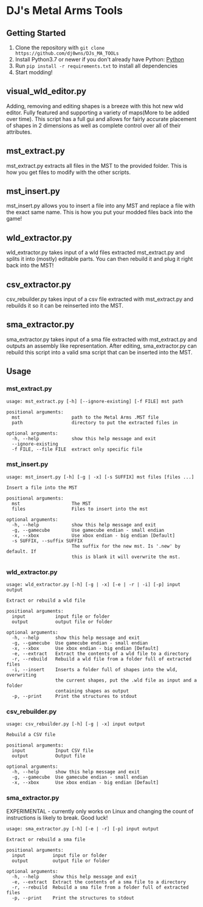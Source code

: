 # DJ's Metal Arms Tools #

## Getting Started ##
1. Clone the repository with `git clone https://github.com/dj0wns/DJs_MA_TOOLs`
2. Install Python3.7 or newer if you don't already have Python: [Python](https://www.python.org/downloads/)
3. Run `pip install -r requirements.txt` to install all dependencies
4. Start modding!

## visual\_wld\_editor.py ##
Adding, removing and editing shapes is a breeze with this hot new wld editor. Fully featured and supporting a variety of maps(More to be added over time). This script has a full gui and allows for fairly accurate placement of shapes in 2 dimensions as well as complete control over all of their attributes.

## mst\_extract.py ##
mst\_extract.py extracts all files in the MST to the provided folder. This is how you get files to modify with the other scripts.

## mst\_insert.py ##
mst\_insert.py allows you to insert a file into any MST and replace a file with the exact same name. This is how you put your modded files back into the game!

## wld\_extractor.py ##
wld\_extractor.py takes input of a wld files extracted mst\_extract.py and splits it into (mostly) editable parts. You can then rebuild it and plug it right back into the MST!

## csv\_extractor.py ##
csv\_rebuilder.py takes input of a csv file extracted with mst\_extract.py and rebuilds it so it can be reinserted into the MST.

## sma\_extractor.py ##
sma\_extractor.py takes input of a sma file extracted with mst\_extract.py and outputs an assembly like representation. After editing, sma\_extractor.py can rebuild this script into a valid sma script that can be inserted into the MST.

## Usage ##

### mst\_extract.py ###
```
usage: mst_extract.py [-h] [--ignore-existing] [-f FILE] mst path

positional arguments:
  mst                   path to the Metal Arms .MST file
  path                  directory to put the extracted files in

optional arguments:
  -h, --help            show this help message and exit
  --ignore-existing
  -f FILE, --file FILE  extract only specific file
```


### mst\_insert.py ###
```
usage: mst_insert.py [-h] [-g | -x] [-s SUFFIX] mst files [files ...]

Insert a file into the MST

positional arguments:
  mst                   The MST
  files                 Files to insert into the mst

optional arguments:
  -h, --help            show this help message and exit
  -g, --gamecube        Use gamecube endian - small endian
  -x, --xbox            Use xbox endian - big endian [Default]
  -s SUFFIX, --suffix SUFFIX
                        The suffix for the new mst. Is '.new' by default. If
                        this is blank it will overwrite the mst.
```


### wld\_extractor.py ###
```
usage: wld_extractor.py [-h] [-g | -x] [-e | -r | -i] [-p] input output

Extract or rebuild a wld file

positional arguments:
  input           input file or folder
  output          output file or folder

optional arguments:
  -h, --help      show this help message and exit
  -g, --gamecube  Use gamecube endian - small endian
  -x, --xbox      Use xbox endian - big endian [Default]
  -e, --extract   Extract the contents of a wld file to a directory
  -r, --rebuild   Rebuild a wld file from a folder full of extracted files
  -i, --insert    Inserts a folder full of shapes into the wld, overwriting
                  the current shapes, put the .wld file as input and a folder
                  containing shapes as output
  -p, --print     Print the structures to stdout
```

### csv\_rebuilder.py ###
```
usage: csv_rebuilder.py [-h] [-g | -x] input output

Rebuild a CSV file

positional arguments:
  input           Input CSV file
  output          Output file

optional arguments:
  -h, --help      show this help message and exit
  -g, --gamecube  Use gamecube endian - small endian
  -x, --xbox      Use xbox endian - big endian [Default]
```


### sma\_extractor.py ###

EXPERIMENTAL - currently only works on Linux and changing the count of instructions is likely to break. Good luck!

```
usage: sma_extractor.py [-h] [-e | -r] [-p] input output

Extract or rebuild a sma file

positional arguments:
  input          input file or folder
  output         output file or folder

optional arguments:
  -h, --help     show this help message and exit
  -e, --extract  Extract the contents of a sma file to a directory
  -r, --rebuild  Rebuild a sma file from a folder full of extracted files
  -p, --print    Print the structures to stdout
```
